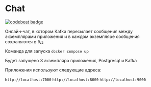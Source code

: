 # Chat
[![codebeat badge](https://codebeat.co/badges/c7d2c716-e0e7-4420-a323-b4f5c5bc4492)](https://codebeat.co/projects/github-com-yri066-chat-main)

Онлайн-чат, в котором Kafka пересылает сообщения между экземплярами приложения и в каждом экземпляре сообщения сохраняются в бд.

Команда для запуска `docker compose up`

Будет запущено 3 экземпляра приложения, Postgresql и Kafka

Приложения используют следующие адреса:

`http://localhost:7000`
`http://localhost:8000`
`http://localhost:9000`
